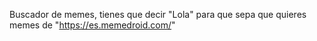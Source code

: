 Buscador de memes, tienes que decir "Lola" para que sepa que quieres memes de "https://es.memedroid.com/"
